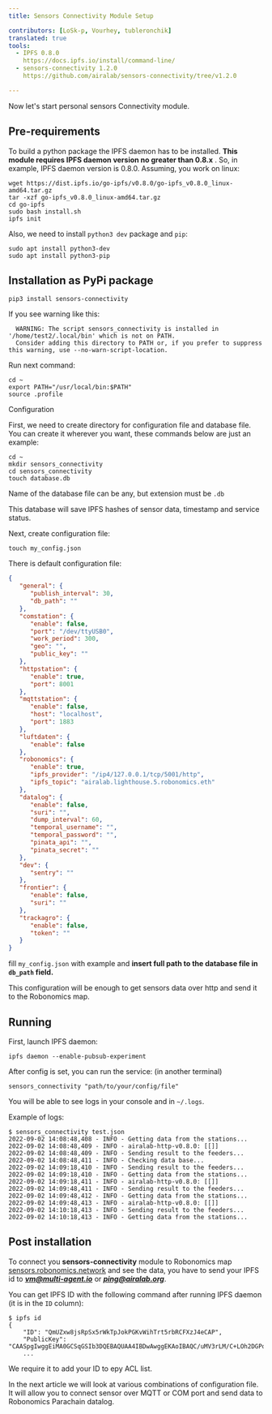 ```yaml
---
title: Sensors Connectivity Module Setup

contributors: [LoSk-p, Vourhey, tubleronchik]
translated: true
tools:   
  - IPFS 0.8.0
    https://docs.ipfs.io/install/command-line/
  - sensors-connectivity 1.2.0
    https://github.com/airalab/sensors-connectivity/tree/v1.2.0

---
```


Now let's start personal sensors Connectivity module.

## Pre-requirements

To build a python package the IPFS daemon has to be installed. **This module requires IPFS daemon version no greater than 0.8.x** . 
So, in example, IPFS daemon version is 0.8.0. Assuming, you work on linux:

```
wget https://dist.ipfs.io/go-ipfs/v0.8.0/go-ipfs_v0.8.0_linux-amd64.tar.gz
tar -xzf go-ipfs_v0.8.0_linux-amd64.tar.gz
cd go-ipfs
sudo bash install.sh 
ipfs init
```
Also, we need to install `python3 dev` package and `pip`:

```shell
sudo apt install python3-dev
sudo apt install python3-pip
```

## Installation as PyPi package

```
pip3 install sensors-connectivity
```

If you see warning like this:

```shell
  WARNING: The script sensors_connectivity is installed in '/home/test2/.local/bin' which is not on PATH.
  Consider adding this directory to PATH or, if you prefer to suppress this warning, use --no-warn-script-location.
```

Run next command:
```shell
cd ~
export PATH="/usr/local/bin:$PATH"
source .profile
```

<robo-wiki-title :type="2" anchor="json-configuration"> 
Configuration
</robo-wiki-title>

First, we need to create directory for configuration file and database file. You can create it wherever you want, these commands below are just an example:

```shell
cd ~
mkdir sensors_connectivity
cd sensors_connectivity
touch database.db
```

<robo-wiki-note type="okay"> Name of the database file can be any, but extension must be `.db`</robo-wiki-note>

This database will save IPFS hashes of sensor data, timestamp and service status.

Next, create configuration file:
```shell
touch my_config.json
```

There is default configuration file:

```json
{
   "general": {
      "publish_interval": 30,
      "db_path": ""
   },
   "comstation": {
      "enable": false,
      "port": "/dev/ttyUSB0",
      "work_period": 300,
      "geo": "",
      "public_key": ""
   },
   "httpstation": {
      "enable": true,
      "port": 8001
   },
   "mqttstation": {
      "enable": false,
      "host": "localhost",
      "port": 1883
   },
   "luftdaten": {
      "enable": false
   },
   "robonomics": {
      "enable": true,
      "ipfs_provider": "/ip4/127.0.0.1/tcp/5001/http",
      "ipfs_topic": "airalab.lighthouse.5.robonomics.eth"
   },
   "datalog": {
      "enable": false,
      "suri": "",
      "dump_interval": 60,
      "temporal_username": "",
      "temporal_password": "",
      "pinata_api": "",
      "pinata_secret": ""
   },
   "dev": {
      "sentry": ""
   },
   "frontier": {
      "enable": false,
      "suri": ""
   },
   "trackagro": {
      "enable": false,
      "token": ""
   }
}
```

fill `my_config.json` with example and **insert full path to the database file in `db_path` field.** 

This configuration will be enough to get sensors data over http and send it to the Robonomics map.

## Running

First, launch IPFS daemon:

```
ipfs daemon --enable-pubsub-experiment
```
After config is set, you can run the service: (in another terminal)

```
sensors_connectivity "path/to/your/config/file"
```

You will be able to see logs in your console and in `~/.logs`.

Example of logs:
```shell
$ sensors_connectivity test.json 
2022-09-02 14:08:48,408 - INFO - Getting data from the stations...
2022-09-02 14:08:48,409 - INFO - airalab-http-v0.8.0: [[]]
2022-09-02 14:08:48,409 - INFO - Sending result to the feeders...
2022-09-02 14:08:48,411 - INFO - Checking data base...
2022-09-02 14:09:18,410 - INFO - Sending result to the feeders...
2022-09-02 14:09:18,410 - INFO - Getting data from the stations...
2022-09-02 14:09:18,411 - INFO - airalab-http-v0.8.0: [[]]
2022-09-02 14:09:48,411 - INFO - Sending result to the feeders...
2022-09-02 14:09:48,412 - INFO - Getting data from the stations...
2022-09-02 14:09:48,413 - INFO - airalab-http-v0.8.0: [[]]
2022-09-02 14:10:18,413 - INFO - Sending result to the feeders...
2022-09-02 14:10:18,413 - INFO - Getting data from the stations...

```

## Post installation

To connect you **sensors-connectivity** module to Robonomics map [sensors.robonomics.network](https://sensors.robonomics.network/) and see the data,
you have to send your IPFS id to ***vm@multi-agent.io*** or ***ping@airalab.org***. 

You can get IPFS ID with the following command after running IPFS daemon (it is in the `ID` column):

```console
$ ipfs id
{
	"ID": "QmUZxw8jsRpSx5rWkTpJokPGKvWihTrt5rbRCFXzJ4eCAP",
	"PublicKey": "CAASpgIwggEiMA0GCSqGSIb3DQEBAQUAA4IBDwAwggEKAoIBAQC/uMV3rLM/C+LOh2DGPo3chr+VM+vyYMKi...
    ...
```

We require it to add your ID to еру ACL list.

In the next article we will look at various combinations of configuration file. It will allow you to connect sensor
over MQTT or COM port and send data to Robonomics Parachain datalog.